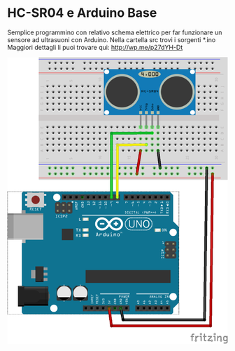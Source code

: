 # HC-SR04 e Arduino Base
Semplice programmino con relativo schema elettrico per far funzionare un sensore ad ultrasuoni con Arduino.
Nella cartella src trovi i sorgenti *.ino
Maggiori dettagli li puoi trovare qui: http://wp.me/p27dYH-Dt

![](https://github.com/AndreaLombardo/-HC-SR04-e-Arduino-Base/blob/master/img/HC-SR04_Esempio_1.png)
